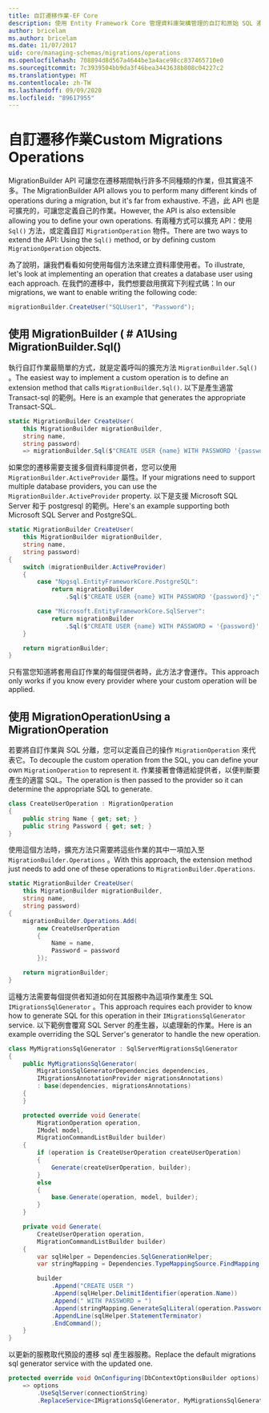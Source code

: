 ```yaml
---
title: 自訂遷移作業-EF Core
description: 使用 Entity Framework Core 管理資料庫架構管理的自訂和原始 SQL 遷移
author: bricelam
ms.author: bricelam
ms.date: 11/07/2017
uid: core/managing-schemas/migrations/operations
ms.openlocfilehash: 708894d8d567a4644be3a4ace98cc837465710e0
ms.sourcegitcommit: 7c3939504bb9da3f46bea3443638b808c04227c2
ms.translationtype: MT
ms.contentlocale: zh-TW
ms.lasthandoff: 09/09/2020
ms.locfileid: "89617955"
---
```

# <a name="custom-migrations-operations"></a><span data-ttu-id="bb798-103">自訂遷移作業</span><span class="sxs-lookup"><span data-stu-id="bb798-103">Custom Migrations Operations</span></span>

<span data-ttu-id="bb798-104">MigrationBuilder API 可讓您在遷移期間執行許多不同種類的作業，但其實遠不多。</span><span class="sxs-lookup"><span data-stu-id="bb798-104">The MigrationBuilder API allows you to perform many different kinds of operations during a migration, but it's far from exhaustive.</span></span> <span data-ttu-id="bb798-105">不過，此 API 也是可擴充的，可讓您定義自己的作業。</span><span class="sxs-lookup"><span data-stu-id="bb798-105">However, the API is also extensible allowing you to define your own operations.</span></span> <span data-ttu-id="bb798-106">有兩種方式可以擴充 API：使用 `Sql()` 方法，或定義自訂 `MigrationOperation` 物件。</span><span class="sxs-lookup"><span data-stu-id="bb798-106">There are two ways to extend the API: Using the `Sql()` method, or by defining custom `MigrationOperation` objects.</span></span>

<span data-ttu-id="bb798-107">為了說明，讓我們看看如何使用每個方法來建立資料庫使用者。</span><span class="sxs-lookup"><span data-stu-id="bb798-107">To illustrate, let's look at implementing an operation that creates a database user using each approach.</span></span> <span data-ttu-id="bb798-108">在我們的遷移中，我們想要啟用撰寫下列程式碼：</span><span class="sxs-lookup"><span data-stu-id="bb798-108">In our migrations, we want to enable writing the following code:</span></span>

``` csharp
migrationBuilder.CreateUser("SQLUser1", "Password");
```

## <a name="using-migrationbuildersql"></a><span data-ttu-id="bb798-109">使用 MigrationBuilder ( # A1</span><span class="sxs-lookup"><span data-stu-id="bb798-109">Using MigrationBuilder.Sql()</span></span>

<span data-ttu-id="bb798-110">執行自訂作業最簡單的方式，就是定義呼叫的擴充方法 `MigrationBuilder.Sql()` 。</span><span class="sxs-lookup"><span data-stu-id="bb798-110">The easiest way to implement a custom operation is to define an extension method that calls `MigrationBuilder.Sql()`.</span></span> <span data-ttu-id="bb798-111">以下是產生適當 Transact-sql 的範例。</span><span class="sxs-lookup"><span data-stu-id="bb798-111">Here is an example that generates the appropriate Transact-SQL.</span></span>

``` csharp
static MigrationBuilder CreateUser(
    this MigrationBuilder migrationBuilder,
    string name,
    string password)
    => migrationBuilder.Sql($"CREATE USER {name} WITH PASSWORD '{password}';");
```

<span data-ttu-id="bb798-112">如果您的遷移需要支援多個資料庫提供者，您可以使用 `MigrationBuilder.ActiveProvider` 屬性。</span><span class="sxs-lookup"><span data-stu-id="bb798-112">If your migrations need to support multiple database providers, you can use the `MigrationBuilder.ActiveProvider` property.</span></span> <span data-ttu-id="bb798-113">以下是支援 Microsoft SQL Server 和于 postgresql 的範例。</span><span class="sxs-lookup"><span data-stu-id="bb798-113">Here's an example supporting both Microsoft SQL Server and PostgreSQL.</span></span>

``` csharp
static MigrationBuilder CreateUser(
    this MigrationBuilder migrationBuilder,
    string name,
    string password)
{
    switch (migrationBuilder.ActiveProvider)
    {
        case "Npgsql.EntityFrameworkCore.PostgreSQL":
            return migrationBuilder
                .Sql($"CREATE USER {name} WITH PASSWORD '{password}';");

        case "Microsoft.EntityFrameworkCore.SqlServer":
            return migrationBuilder
                .Sql($"CREATE USER {name} WITH PASSWORD = '{password}';");
    }

    return migrationBuilder;
}
```

<span data-ttu-id="bb798-114">只有當您知道將套用自訂作業的每個提供者時，此方法才會運作。</span><span class="sxs-lookup"><span data-stu-id="bb798-114">This approach only works if you know every provider where your custom operation will be applied.</span></span>

## <a name="using-a-migrationoperation"></a><span data-ttu-id="bb798-115">使用 MigrationOperation</span><span class="sxs-lookup"><span data-stu-id="bb798-115">Using a MigrationOperation</span></span>

<span data-ttu-id="bb798-116">若要將自訂作業與 SQL 分離，您可以定義自己的操作 `MigrationOperation` 來代表它。</span><span class="sxs-lookup"><span data-stu-id="bb798-116">To decouple the custom operation from the SQL, you can define your own `MigrationOperation` to represent it.</span></span> <span data-ttu-id="bb798-117">作業接著會傳遞給提供者，以便判斷要產生的適當 SQL。</span><span class="sxs-lookup"><span data-stu-id="bb798-117">The operation is then passed to the provider so it can determine the appropriate SQL to generate.</span></span>

``` csharp
class CreateUserOperation : MigrationOperation
{
    public string Name { get; set; }
    public string Password { get; set; }
}
```

<span data-ttu-id="bb798-118">使用這個方法時，擴充方法只需要將這些作業的其中一項加入至 `MigrationBuilder.Operations` 。</span><span class="sxs-lookup"><span data-stu-id="bb798-118">With this approach, the extension method just needs to add one of these operations to `MigrationBuilder.Operations`.</span></span>

``` csharp
static MigrationBuilder CreateUser(
    this MigrationBuilder migrationBuilder,
    string name,
    string password)
{
    migrationBuilder.Operations.Add(
        new CreateUserOperation
        {
            Name = name,
            Password = password
        });

    return migrationBuilder;
}
```

<span data-ttu-id="bb798-119">這種方法需要每個提供者知道如何在其服務中為這項作業產生 SQL `IMigrationsSqlGenerator` 。</span><span class="sxs-lookup"><span data-stu-id="bb798-119">This approach requires each provider to know how to generate SQL for this operation in their `IMigrationsSqlGenerator` service.</span></span> <span data-ttu-id="bb798-120">以下範例會覆寫 SQL Server 的產生器，以處理新的作業。</span><span class="sxs-lookup"><span data-stu-id="bb798-120">Here is an example overriding the SQL Server's generator to handle the new operation.</span></span>

``` csharp
class MyMigrationsSqlGenerator : SqlServerMigrationsSqlGenerator
{
    public MyMigrationsSqlGenerator(
        MigrationsSqlGeneratorDependencies dependencies,
        IMigrationsAnnotationProvider migrationsAnnotations)
        : base(dependencies, migrationsAnnotations)
    {
    }

    protected override void Generate(
        MigrationOperation operation,
        IModel model,
        MigrationCommandListBuilder builder)
    {
        if (operation is CreateUserOperation createUserOperation)
        {
            Generate(createUserOperation, builder);
        }
        else
        {
            base.Generate(operation, model, builder);
        }
    }

    private void Generate(
        CreateUserOperation operation,
        MigrationCommandListBuilder builder)
    {
        var sqlHelper = Dependencies.SqlGenerationHelper;
        var stringMapping = Dependencies.TypeMappingSource.FindMapping(typeof(string));

        builder
            .Append("CREATE USER ")
            .Append(sqlHelper.DelimitIdentifier(operation.Name))
            .Append(" WITH PASSWORD = ")
            .Append(stringMapping.GenerateSqlLiteral(operation.Password))
            .AppendLine(sqlHelper.StatementTerminator)
            .EndCommand();
    }
}
```

<span data-ttu-id="bb798-121">以更新的服務取代預設的遷移 sql 產生器服務。</span><span class="sxs-lookup"><span data-stu-id="bb798-121">Replace the default migrations sql generator service with the updated one.</span></span>

``` csharp
protected override void OnConfiguring(DbContextOptionsBuilder options)
    => options
        .UseSqlServer(connectionString)
        .ReplaceService<IMigrationsSqlGenerator, MyMigrationsSqlGenerator>();
```
